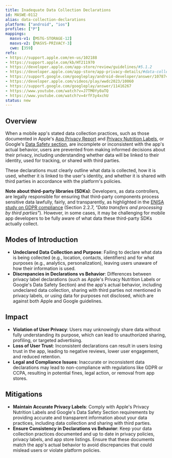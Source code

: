 ```yaml
---
title: Inadequate Data Collection Declarations
id: MASWE-0112
alias: data-collection-declarations
platform: ["android", "ios"]
profiles: ["P"]
mappings:
  masvs-v1: [MSTG-STORAGE-12]
  masvs-v2: [MASVS-PRIVACY-3]
  cwe: [359]
refs:
- https://support.apple.com/en-us/102188
- https://support.apple.com/kb/HT211970
- https://developer.apple.com/app-store/review/guidelines/#5.1.2
- https://developer.apple.com/app-store/app-privacy-details/#data-collection
- https://support.google.com/googleplay/android-developer/answer/10787469
- https://developer.apple.com/videos/play/wwdc2023/10060
- https://support.google.com/googleplay/answer/11416267
- https://www.youtube.com/watch?v=J7TM0Yy0aTQ
- https://www.youtube.com/watch?v=4rfF3y4xchU
status: new
---
```


## Overview

When a mobile app's stated data collection practices, such as those documented in Apple's [App Privacy Report](https://support.apple.com/en-us/102188) and [Privacy Nutrition Labels](https://support.apple.com/kb/HT211970), or Google's [Data Safety section](https://support.google.com/googleplay/android-developer/answer/10787469?hl=en), are incomplete or inconsistent with the app's actual behavior, users are prevented from making informed decisions about their privacy, including understanding whether data will be linked to their identity, used for tracking, or shared with third parties.

These declarations must clearly outline what data is collected, how it is used, whether it is linked to the user's identity, and whether it is shared with third parties in accordance with the platform's policies.

**Note about third-party libraries (SDKs)**: Developers, as data controllers, are legally responsible for ensuring that third-party components process sensitive data lawfully, fairly, and transparently, as highlighted in the [ENISA study on GDPR compliance](https://www.enisa.europa.eu/sites/default/files/publications/WP2017%20O-2-2-4%20GDPR%20Mobile.pdf) (Section 2.2.7, _"Data transfers and processing by third parties"_). However, in some cases, it may be challenging for mobile app developers to be fully aware of what data these third-party SDKs actually collect.

## Modes of Introduction

- **Undeclared Data Collection and Purpose**: Failing to declare what data is being collected (e.g., location, contacts, identifiers) and for what purposes (e.g., analytics, personalization), leaving users unaware of how their information is used.
- **Discrepancies in Declarations vs Behavior**: Differences between privacy label declarations (such as Apple's Privacy Nutrition Labels or Google's Data Safety Section) and the app's actual behavior, including undeclared data collection, sharing with third parties not mentioned in privacy labels, or using data for purposes not disclosed, which are against both Apple and Google guidelines.

## Impact

- **Violation of User Privacy**: Users may unknowingly share data without fully understanding its purpose, which can lead to unauthorized sharing, profiling, or targeted advertising.
- **Loss of User Trust**: Inconsistent declarations can result in users losing trust in the app, leading to negative reviews, lower user engagement, and reduced retention.
- **Legal and Compliance Issues**: Inaccurate or inconsistent data declarations may lead to non-compliance with regulations like GDPR or CCPA, resulting in potential fines, legal action, or removal from app stores.

## Mitigations

- **Maintain Accurate Privacy Labels**: Comply with Apple's Privacy Nutrition Labels and Google's Data Safety Section requirements by providing accurate and transparent information about your data practices, including data collection and sharing with third parties.
- **Ensure Consistency in Declarations vs Behavior**: Keep your data collection practices documented and up to date in privacy policies, privacy labels, and app store listings. Ensure that these documents match the app's actual behavior to avoid discrepancies that could mislead users or violate platform policies.
